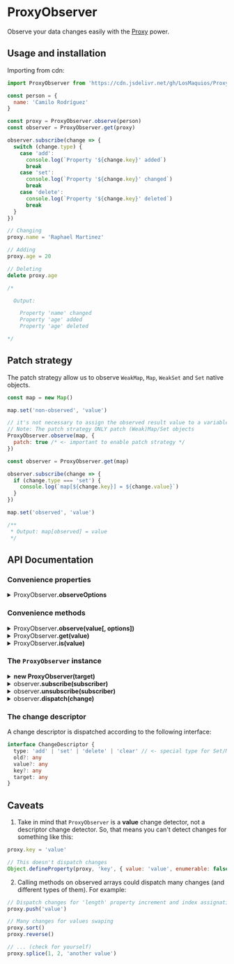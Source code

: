 # ProxyObserver

  Observe your data changes easily with the [Proxy](https://developer.mozilla.org/en-US/docs/Web/JavaScript/Reference/Global_Objects/Proxy) power.

## Usage and installation

  Importing from cdn:

```js
import ProxyObserver from 'https://cdn.jsdelivr.net/gh/LosMaquios/ProxyObserver/index.js'

const person = {
  name: 'Camilo Rodríguez'
}

const proxy = ProxyObserver.observe(person)
const observer = ProxyObserver.get(proxy)

observer.subscribe(change => {
  switch (change.type) {
    case 'add':
      console.log(`Property '${change.key}' added`)
      break
    case 'set':
      console.log(`Property '${change.key}' changed`)
      break
    case 'delete':
      console.log(`Property '${change.key}' deleted`)
      break
  }
})

// Changing
proxy.name = 'Raphael Martinez'

// Adding
proxy.age = 20

// Deleting
delete proxy.age

/*

  Output:

    Property 'name' changed
    Property 'age' added
    Property 'age' deleted

*/
```

## Patch strategy

  The patch strategy allow us to observe `WeakMap`, `Map`, `WeakSet` and `Set` native objects.

```js
const map = new Map()

map.set('non-observed', 'value')

// it's not necessary to assign the observed result value to a variable since we patch the `map` instance
// Note: The patch strategy ONLY patch (Weak)Map/Set objects
ProxyObserver.observe(map, {
  patch: true /* <- important to enable patch strategy */
})

const observer = ProxyObserver.get(map)

observer.subscribe(change => {
  if (change.type === 'set') {
    console.log(`map[${change.key}] = ${change.value}`)
  }
})

map.set('observed', 'value')

/**
 * Output: map[observed] = value
 */
```

## API Documentation

### Convenience properties

<details>
  <summary>
    ProxyObserver<strong>.observeOptions</strong>
  </summary>
  <br>

  Contains the defaults options passed to `ProxyObserver.observe` method

  **Type:** `Object`

  **Properties:**

  - **deep**: `true` (enable deep observing by default).
  - **patch**: `false` (disable patch-strategy by default).
</details>

### Convenience methods

<details>
  <summary>
    ProxyObserver<strong>.observe(value[, options])</strong>
  </summary>
  <br>

  Observes the given `value` and optionally you can pass `options`

  **Arguments:**

  - [`any`] **value**: Value to be observed
  - [`Object`] **options**: An object containing the following options (defaults to [`observeOptions`](#observeOptions))
    - [`boolean`] **deep**: A flag to enable deep observing (defaults to `true`)
    - [`boolean`] **patch**: Allow patching (Weak)Map/Set objects to detect changes (defaults to `false`)

  **Returns:** A `Proxy` object which dispatch subscribers on changes.

  **Example:** [See here](#usage-and-installation)
</details>

<details>
  <summary>
    ProxyObserver<strong>.get(value)</strong>
  </summary>
  <br>

  Gets the `ProxyObserver` instance from an observed `value`

  **Arguments:**

  - [`any`] **value**: Value being observed. It could be the value itself or the proxy
  returned by calling [`ProxyObserver.get()`](#ProxyObserver-get) static method.

  **Returns:** A `ProxyObserver` instance, ready to subscribe or dispatch changes.

  **Example:**

  ```js
    const proxy = ProxyObserver.observe(obj/*, options */)

    const observer = ProxyObserver.get(proxy)

    // or ProxyObserver.get(obj)
  ```
</details>

<details>
  <summary>
    ProxyObserver<strong>.is(value)</strong>
  </summary>
  <br>

  Determines whether a given `value` is observed.

  **Arguments:**

  - [`any`] **value**: Possible value being observed.

  **Returns:** `true` whether the given `value` is observed, otherwise `false`.

  **Example:**

  ```js
    const proxy = ProxyObserver.observe(obj/*, options */)

    ProxyObserver.is(proxy) // Returns `true`
    ProxyObserver.is(obj) // Returns `true`
    ProxyObserver.is({ non: 'observed' }) // Returns `false`
  ```
</details>

### The `ProxyObserver` instance

<details>
  <summary>
    <strong>new ProxyObserver(target)</strong>
  </summary>
  <br>

  Creates a new ProxyObserver instance with the value being observed

  **Arguments:**

  - [`any`] **target**: Value being observed.
</details>

<details>
  <summary>
    observer<strong>.subscribe(subscriber)</strong>
  </summary>
  <br>

  Attach a new `subscriber` which will be called when a `change` is dispatched.

  **Arguments:**

  - [`Function`] **subscriber**: The subscriber function itself.

  **Returns:** The `ProxyObserver` instance.
</details>

<details>
  <summary>
    observer<strong>.unsubscribe(subscriber)</strong>
  </summary>
  <br>

  Detach the given `subscriber`.

  **Arguments:**

  - [`Function`] **subscriber**: Subscriber to be detached.

  **Returns:** The `ProxyObserver` instance.
</details>

<details>
  <summary>
    observer<strong>.dispatch(change)</strong>
  </summary>
  <br>

  Dispatch a given `change` descriptor.

  **Arguments:**

  - [`Object`] **change**: Descriptor to be dispatched.

  **Returns:** The `ProxyObserver` instance.
</details>

### The change descriptor

  A change descriptor is dispatched according to the following interface:

```ts
interface ChangeDescriptor {
  type: 'add' | 'set' | 'delete' | 'clear' // <- special type for Set/Map objects
  old?: any
  value?: any
  key?: any
  target: any
}
```

## Caveats

  1. Take in mind that `ProxyObserver` is a **value** change detector,
  not a descriptor change detector. So, that means you can't detect changes
  for something like this:

```js
proxy.key = 'value'

// This doesn't dispatch changes
Object.defineProperty(proxy, 'key', { value: 'value', enumerable: false })
```

  2. Calling methods on observed arrays could dispatch many changes
  (and different types of them). For example:

```js
// Dispatch changes for 'length' property increment and index assignation
proxy.push('value')

// Many changes for values swaping
proxy.sort()
proxy.reverse()

// ... (check for yourself)
proxy.splice(1, 2, 'another value')
```
